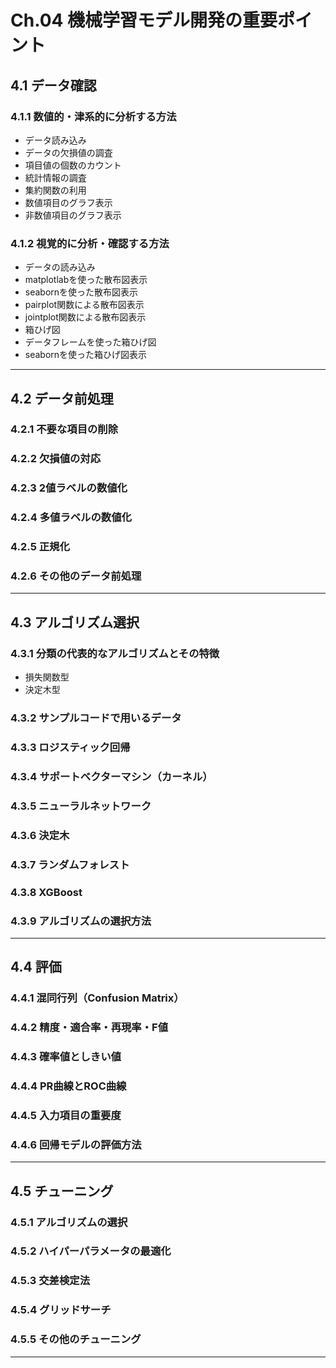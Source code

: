 # Ch.04 機械学習モデル開発の重要ポイント

## 4.1 データ確認

### 4.1.1 数値的・津系的に分析する方法

- データ読み込み
- データの欠損値の調査
- 項目値の個数のカウント
- 統計情報の調査
- 集約関数の利用
- 数値項目のグラフ表示
- 非数値項目のグラフ表示

### 4.1.2 視覚的に分析・確認する方法

- データの読み込み
- matplotlabを使った散布図表示
- seabornを使った散布図表示
- pairplot関数による散布図表示
- jointplot関数による散布図表示
- 箱ひげ図
- データフレームを使った箱ひげ図
- seabornを使った箱ひげ図表示

---

## 4.2 データ前処理

### 4.2.1 不要な項目の削除

### 4.2.2 欠損値の対応

### 4.2.3 2値ラベルの数値化

### 4.2.4 多値ラベルの数値化

### 4.2.5 正規化

### 4.2.6 その他のデータ前処理

---

## 4.3 アルゴリズム選択

### 4.3.1 分類の代表的なアルゴリズムとその特徴

- 損失関数型
- 決定木型

### 4.3.2 サンプルコードで用いるデータ

### 4.3.3 ロジスティック回帰

### 4.3.4 サポートベクターマシン（カーネル）

### 4.3.5 ニューラルネットワーク

### 4.3.6 決定木

### 4.3.7 ランダムフォレスト

### 4.3.8 XGBoost

### 4.3.9 アルゴリズムの選択方法

---

## 4.4 評価

### 4.4.1 混同行列（Confusion Matrix）

### 4.4.2 精度・適合率・再現率・F値

### 4.4.3 確率値としきい値

### 4.4.4 PR曲線とROC曲線

### 4.4.5 入力項目の重要度

### 4.4.6 回帰モデルの評価方法

---

## 4.5 チューニング

### 4.5.1 アルゴリズムの選択

### 4.5.2 ハイパーパラメータの最適化

### 4.5.3 交差検定法

### 4.5.4 グリッドサーチ

### 4.5.5 その他のチューニング

---
